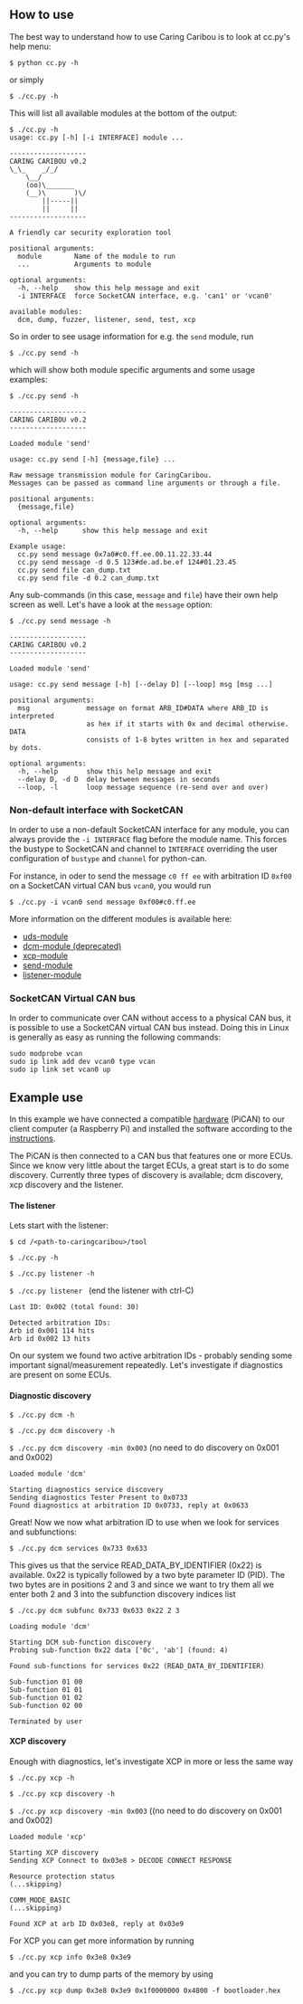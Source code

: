 ## How to use
The best way to understand how to use Caring Caribou is to look at cc.py's help menu:
    
    $ python cc.py -h

or simply

    $ ./cc.py -h

This will list all available modules at the bottom of the output:

```
$ ./cc.py -h
usage: cc.py [-h] [-i INTERFACE] module ...

-------------------
CARING CARIBOU v0.2
\_\_    _/_/
    \__/
    (oo)\_______
    (__)\       )\/
        ||-----||
        ||     ||
-------------------

A friendly car security exploration tool

positional arguments:
  module        Name of the module to run
  ...           Arguments to module

optional arguments:
  -h, --help    show this help message and exit
  -i INTERFACE  force SocketCAN interface, e.g. 'can1' or 'vcan0'

available modules:
  dcm, dump, fuzzer, listener, send, test, xcp
```

So in order to see usage information for e.g. the `send` module, run

    $ ./cc.py send -h

which will show both module specific arguments and some usage examples:

```
$ ./cc.py send -h

-------------------
CARING CARIBOU v0.2
-------------------

Loaded module 'send'

usage: cc.py send [-h] {message,file} ...

Raw message transmission module for CaringCaribou.
Messages can be passed as command line arguments or through a file.

positional arguments:
  {message,file}

optional arguments:
  -h, --help      show this help message and exit

Example usage:
  cc.py send message 0x7a0#c0.ff.ee.00.11.22.33.44
  cc.py send message -d 0.5 123#de.ad.be.ef 124#01.23.45
  cc.py send file can_dump.txt
  cc.py send file -d 0.2 can_dump.txt
```

Any sub-commands (in this case, `message` and `file`) have their own help screen as well. Let's have a look at the `message` option:

```
$ ./cc.py send message -h

-------------------
CARING CARIBOU v0.2
-------------------

Loaded module 'send'

usage: cc.py send message [-h] [--delay D] [--loop] msg [msg ...]

positional arguments:
  msg              message on format ARB_ID#DATA where ARB_ID is interpreted
                   as hex if it starts with 0x and decimal otherwise. DATA
                   consists of 1-8 bytes written in hex and separated by dots.

optional arguments:
  -h, --help       show this help message and exit
  --delay D, -d D  delay between messages in seconds
  --loop, -l       loop message sequence (re-send over and over)
```

### Non-default interface with SocketCAN
In order to use a non-default SocketCAN interface for any module, you can always provide the `-i INTERFACE` flag before the module name. This forces the bustype to SocketCAN and channel to `INTERFACE` overriding the user configuration of `bustype` and `channel` for python-can.

For instance, in oder to send the message `c0 ff ee` with arbitration ID `0xf00` on a SocketCAN virtual CAN bus `vcan0`, you would run

    $ ./cc.py -i vcan0 send message 0xf00#c0.ff.ee

More information on the different modules is available here:
+ [uds-module](https://github.com/CaringCaribou/caringcaribou/blob/master/documentation/uds.md)
+ [dcm-module (deprecated)](https://github.com/CaringCaribou/caringcaribou/blob/master/documentation/dcm.md)
+ [xcp-module](https://github.com/CaringCaribou/caringcaribou/blob/master/documentation/xcp.md)
+ [send-module](https://github.com/CaringCaribou/caringcaribou/blob/master/documentation/send.md)
+ [listener-module](https://github.com/CaringCaribou/caringcaribou/blob/master/documentation/listener.md)

### SocketCAN Virtual CAN bus
In order to communicate over CAN without access to a physical CAN bus, it is possible to use a SocketCAN virtual CAN bus instead. Doing this in Linux is generally as easy as running the following commands:

    sudo modprobe vcan
    sudo ip link add dev vcan0 type vcan
    sudo ip link set vcan0 up

## Example use
In this example we have connected a compatible [hardware](https://github.com/CaringCaribou/caringcaribou/blob/master/README.md#hardware-requirements) (PiCAN) to our client computer (a Raspberry Pi) and installed the software according to the [instructions](https://github.com/CaringCaribou/caringcaribou/blob/master/documentation/howtoinstall.md#raspberry-pi).

The PiCAN is then connected to a CAN bus that features one or more ECUs. Since we know very little about the target ECUs, a great start is to do some discovery. Currently three types of discovery is available; dcm discovery, xcp discovery and the listener.
#### The listener
Lets start with the listener:

```$ cd /<path-to-caringcaribou>/tool```

```$ ./cc.py -h```

```$ ./cc.py listener -h```

```$ ./cc.py listener ```
(end the listener with ctrl-C)

```
Last ID: 0x002 (total found: 30)

Detected arbitration IDs:
Arb id 0x001 114 hits
Arb id 0x002 13 hits
```
On our system we found two active arbitration IDs - probably sending some important signal/measurement repeatedly. Let's investigate if diagnostics are present on some ECUs.
#### Diagnostic discovery

```$ ./cc.py dcm -h```

```$ ./cc.py dcm discovery -h```

```$ ./cc.py dcm discovery -min 0x003``` (no need to do discovery on 0x001 and 0x002)

```
Loaded module 'dcm'

Starting diagnostics service discovery
Sending diagnostics Tester Present to 0x0733
Found diagnostics at arbitration ID 0x0733, reply at 0x0633

```
Great! Now we now what arbitration ID to use when we look for services and subfunctions:

```$ ./cc.py dcm services 0x733 0x633```

This gives us that the service READ_DATA_BY_IDENTIFIER (0x22) is available. 0x22 is typically followed by a two byte parameter ID (PID). The two bytes are in positions 2 and 3 and since we want to try them all we enter both 2 and 3 into the subfunction discovery indices list

```$ ./cc.py dcm subfunc 0x733 0x633 0x22 2 3```

```
Loading module 'dcm'

Starting DCM sub-function discovery
Probing sub-function 0x22 data ['0c', 'ab'] (found: 4)

Found sub-functions for services 0x22 (READ_DATA_BY_IDENTIFIER)

Sub-function 01 00
Sub-function 01 01
Sub-function 01 02
Sub-function 02 00

Terminated by user
```
#### XCP discovery
Enough with diagnostics, let's investigate XCP in more or less the same way

```$ ./cc.py xcp -h```

```$ ./cc.py xcp discovery -h```

```$ ./cc.py xcp discovery -min 0x003``` ((no need to do discovery on 0x001 and 0x002)
```
Loaded module 'xcp'

Starting XCP discovery
Sending XCP Connect to 0x03e8 > DECODE CONNECT RESPONSE

Resource protection status
(...skipping)

COMM_MODE_BASIC
(...skipping)

Found XCP at arb ID 0x03e8, reply at 0x03e9
```
For XCP you can get more information by running

```$ ./cc.py xcp info 0x3e8 0x3e9```

and you can try to dump parts of the memory by using

```$ ./cc.py xcp dump 0x3e8 0x3e9 0x1f0000000 0x4800 -f bootloader.hex```
